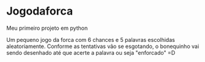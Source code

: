 # Jogodaforca
Meu primeiro projeto em python

Um pequeno jogo da forca com 6 chances e 5 palavras escolhidas aleatoriamente. Conforme as tentativas vão se esgotando, o bonequinho vai sendo desenhado até que acerte a palavra ou seja "enforcado" =D
